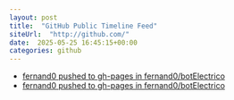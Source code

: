 ```yaml
---
layout: post
title:  "GitHub Public Timeline Feed"
siteUrl:  "http://github.com/"
date:  2025-05-25 16:45:15+00:00
categories: github
---
```

*  [fernand0 pushed to gh-pages in fernand0/botElectrico](https://github.com/fernand0/botElectrico/compare/fc04aba446...6e2a8ba294)
*  [fernand0 pushed to gh-pages in fernand0/botElectrico](https://github.com/fernand0/botElectrico/compare/801b4335b7...08fb59098b)

